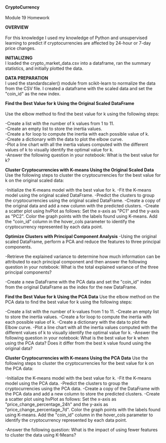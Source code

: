 **CryptoCurrency** <br />  
Module 19 Homework   

**OVERVIEW** <br />  
For this knowledge I used my knowledge of Python and unsupervised learning to predict if
cryptocurrencies are affected by 24-hour or 7-day price changes.

**INITIALIZING** <br /> 
I loaded the crypto_market_data.csv into a dataframe, ran the summary statistics, and
initially plotted the data.

**DATA PREPARATION** <br /> 
    I used the standardscaler() module from scikit-learn to normalize the data from the CSV file.
I created a dataframe with the scaled data and set the "coin_id" as the new index.

**Find the Best Value for k Using the Original Scaled DataFrame** <br />    
Use the elbow method to find the best value for k using the following steps:

-Create a list with the number of k values from 1 to 11.<br /> 
-Create an empty list to store the inertia values.<br /> 
-Create a for loop to compute the inertia with each possible value of k.<br /> 
-Create a dictionary with the data to plot the elbow curve.<br /> 
-Plot a line chart with all the inertia values computed with the different values of k to
 visually identify the optimal value for k.<br /> 
-Answer the following question in your notebook: What is the best value for k?<br /> 

**Cluster Cryptocurrencies with K-means Using the Original Scaled Data**<br /> 
Use the following steps to cluster the cryptocurrencies for the best value for k on the original scaled data:

-Initialize the K-means model with the best value for k.
-Fit the K-means model using the original scaled DataFrame.
-Predict the clusters to group the cryptocurrencies using the original scaled DataFrame.
-Create a copy of the original data and add a new column with the predicted clusters.
-Create a scatter plot using hvPlot as follows:
    Set the x-axis as "PC1" and the y-axis as "PC2".
    Color the graph points with the labels found using K-means.
    Add the "coin_id" column in the hover_cols parameter to identify the cryptocurrency represented by each data point.

**Optimize Clusters with Principal Component Analysis**
-Using the original scaled DataFrame, perform a PCA and reduce the features to three principal components.

-Retrieve the explained variance to determine how much information can be attributed to each principal component and then answer the following question in your notebook:
    What is the total explained variance of the three principal components?
        
-Create a new DataFrame with the PCA data and set the "coin_id" index from the original DataFrame
    as the index for the new DataFrame.
    
**Find the Best Value for k Using the PCA Data**
Use the elbow method on the PCA data to find the best value for k using the following steps:

-Create a list with the number of k-values from 1 to 11.
-Create an empty list to store the inertia values.
-Create a for loop to compute the inertia with each possible value of k.
-Create a dictionary with the data to plot the Elbow curve.
-Plot a line chart with all the inertia values computed with the different values of k to
 visually identify the optimal value for k.
-Answer the following question in your notebook:
What is the best value for k when using the PCA data?
Does it differ from the best k value found using the original data?

**Cluster Cryptocurrencies with K-means Using the PCA Data**
Use the following steps to cluster the cryptocurrencies for the best value for k on the PCA data:

-Initialize the K-means model with the best value for k.
-Fit the K-means model using the PCA data.
-Predict the clusters to group the cryptocurrencies using the PCA data.
-Create a copy of the DataFrame with the PCA data and add a new column to store the predicted clusters.
-Create a scatter plot using hvPlot as follows:
 Set the x-axis as "price_change_percentage_24h" and the y-axis as "price_change_percentage_7d".
 Color the graph points with the labels found using K-means.
 Add the "coin_id" column in the hover_cols parameter to identify the cryptocurrency represented
 by each data point.
 
-Answer the following question:
What is the impact of using fewer features to cluster the data using K-Means?



